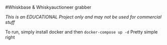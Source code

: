 #Whiskbase & Whiskyauctioneer grabber

_This is an EDUCATIONAL Project only and may not be used for commercial stuff_

To run, simply install docker and then
`docker-compose up -d`
Pretty simple right
